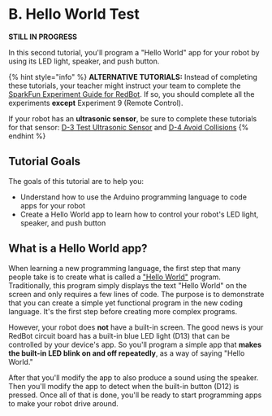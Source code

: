 # B. Hello World Test

**STILL IN PROGRESS**

In this second tutorial, you'll program a "Hello World" app for your robot by using its LED light, speaker, and push button.

{% hint style="info" %}
**ALTERNATIVE TUTORIALS:** Instead of completing these tutorials, your teacher might instruct your team to complete the [SparkFun Experiment Guide for RedBot](https://learn.sparkfun.com/tutorials/experiment-guide-for-redbot-with-shadow-chassis). If so, you should complete all the experiments **except** Experiment 9 \(Remote Control\).

If your robot has an **ultrasonic sensor**, be sure to complete these tutorials for that sensor:  [D-3 Test Ultrasonic Sensor](../detect-objects-in-path/d-3-test-ultrasonic-sensor.md) and [D-4 Avoid Collisions](../detect-objects-in-path/d-4-avoid-collisions.md)
{% endhint %}

## Tutorial Goals  <a id="tutorial-goals"></a>

The goals of this tutorial are to help you:

* Understand how to use the Arduino programming language to code apps for your robot
* Create a Hello World app to learn how to control your robot's LED light, speaker, and push button

## What is a Hello World app? <a id="what-is-a-hello-world-app"></a>

When learning a new programming language, the first step that many people take is to create what is called a ["Hello World"](https://en.wikipedia.org/wiki/%22Hello,_World!%22_program) program. Traditionally, this program simply displays the text "Hello World" on the screen and only requires a few lines of code. The purpose is to demonstrate that you can create a simple yet functional program in the new coding language. It's the first step before creating more complex programs.

However, your robot does **not** have a built-in screen. The good news is your RedBot circuit board has a built-in blue LED light \(D13\) that can be controlled by your device's app. So you'll program a simple app that **makes the built-in LED blink on and off repeatedly**, as a way of saying "Hello World."

After that you'll modify the app to also produce a sound using the speaker. Then you'll modify the app to detect when the built-in button \(D12\) is pressed. Once all of that is done, you'll be ready to start programming apps to make your robot drive around.

